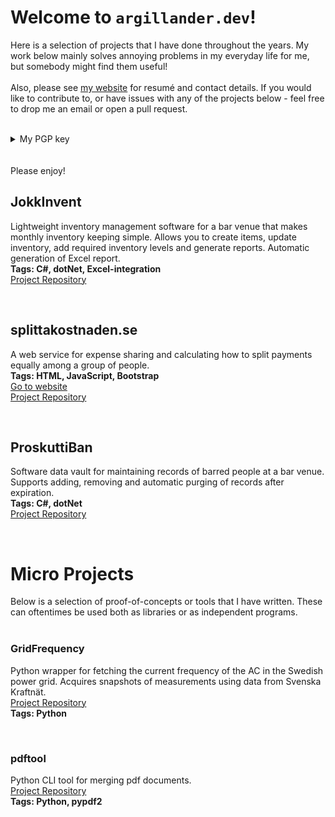 # Welcome to ```argillander.dev```!
Here is a selection of projects that I have done throughout the years. My work below mainly solves annoying problems in my everyday life for me, but somebody might find them useful!
<br>
<br>
Also, please see [my website](https://argillander.se) for resumé and contact details. If you would like to contribute to, or have issues with any of the projects below - feel free to drop me an email or open a pull request.  
<br>
<details><summary>My PGP key</summary>
<p>

-----BEGIN PGP PUBLIC KEY BLOCK-----

mQENBF4AsjMBCADO/Z3m5o+CAr9WkE8LE8ktbe0DMzJAzx/hQXyH8vwUk4+zvyeT
LYYrJA80gfiWfoT9xBBHAul+EHV3HH18wHPeF0/dTj2wKK8lnF92bTDweMCNNv4s
agziLc1xzdKwddhq3gYDSKaCgcln6bynEELzBUHa+0TPNApiWHYbz5qisYNXMkzv
TaTynKTUj2JhHaZt8CAfzR6K0Y9mnatrsL1E8Jhhcj4I3F47pnNDxYjXwEjTPh9l
8cO/f2HldAkLbDhT5NFujfdYgashNOe58KxzeKQMyIugZWYv95yStkKG6sk+CnPu
RRGFfy8j92xWIP1QplQclhSo/arfwx2Pd4W7ABEBAAG0NUpvYWtpbSBBcmdpbGxh
bmRlciAoTWFpbiBrZXkpIDxqb2FraW1AYXJnaWxsYW5kZXIuc2U+iQFOBBMBCAA4
FiEEyY4lHpP9F47rVbqOVAhj0MhGIyAFAl4AsjMCGwMFCwkIBwIGFQoJCAsCBBYC
AwECHgECF4AACgkQVAhj0MhGIyDX6AgAj0zdhFYWjMzvv3T3pfuBIAaFXilrG1Rl
PtZbkiNDYJKhbImLSDoFIXmy5CN+slkJXKcWAyO0XMiir7wZheC+z4jYbg7NZb93
/l4+tWzVsmfZHzfGjG8biWD4ZIH7fP4vLn4SfG1oFRPTQcLlrYK5fWY35x98Ygkm
b2aME0Fi8dWncWlWzPxtqIvZhx6J/ZCCjO6effGN0apaJvg5hkPa2jItvjBu57Ur
RJvOJ+ajWOvpvbxjzD0IBeRQ6AksEScocq8zMKqWARYlbulGurmtVysS8XA2phje
FpUuuYV1N0H1HK4O9tZZkGPUhF+rDcI7d51ApHkHBZgFGpcLDsJCYbkBDQReALIz
AQgAxLtXWdwznKJl5txjz7RTKO4s+ytfKvyyl8U0EknkkSQLUWtT8o+i29udyCl4
o8lMv0LlKkok5i7vMZe0H2/RCyO7BwwytJoQm7rt6YguqbHpGEj6EJ6gdrC0rzjX
KQsyN6Q6t//kWiWsw1oRkxmkTsGSgO/mgXzfxiLXHL8XAp+puAcg24thBsGrFGdt
T99M5MKaycJLPPJI+dhCMiyfflz+6rM1hECz7QibAgH1bT+bjQ4oOLVcco105kG4
pERAdF8p4DXdRkxxGwXoQVAWVucO9+wGD0l6sSSiOtAlynmGUPsGhYqCcipSEQdH
iq9FZBNdCusF0KU1t38Ssj67TQARAQABiQE2BBgBCAAgFiEEyY4lHpP9F47rVbqO
VAhj0MhGIyAFAl4AsjMCGwwACgkQVAhj0MhGIyAVhQf/b/98Nez8RaJN7PFn2AQv
NknhQqrJjLcHFazcEJk7lslY6m/Udh4QRZdyxPgAzLthFEPU84O7deqx+u+CPGnz
GPQenM+4lrxGNcR3b4qNHEwM+Uf8w/yDaZCHbpCfbJ91iF+aPEERqpcZ3/Sk+lfo
epmmj3E7D6uU6jIPLbw1SBQcPx/SNpVgK5awh5kY4KZc0WRrmcxzhFYYfh+v9oY1
gEwvrsjbmnJN3VEBpm9vTtsSxrNgkC+cMeK2iVn3xSt9kKRq7y8m49+LzJ9PzFM0
+T3eECkKEYu3Usvxy2v+Tm0SM3aZTAbL5T4xH038mr5kRZ356iSzQAv1ysoby8q4<br>
Vw==<br>
=6k+d<br><br>
-----END PGP PUBLIC KEY BLOCK-----
</p>
</details>
<br>
<br>
Please enjoy!
<br>

## JokkInvent
Lightweight inventory management software for a bar venue that makes monthly inventory keeping simple. Allows you to create items, update inventory, add required inventory levels and generate reports. Automatic generation of Excel report.
<br>
<b>Tags: C#, dotNet, Excel-integration </b>
<br>[Project Repository](https://github.com/argillander/JokkInvent)

<br>

## splittakostnade<span>n.s</span>e
A web service for expense sharing and calculating how to split payments equally among a group of people. 
<br>
<b>Tags: HTML, JavaScript, Bootstrap </b>
<br>[Go to website](https://argillander.se/splitt/index.html)
<br>[Project Repository](https://github.com/argillander/splittakostnaden.se)

<br>


## ProskuttiBan
Software data vault for maintaining records of barred people at a bar venue. Supports adding, removing and automatic purging of records after expiration.
<br>
<b>Tags: C#, dotNet</b>
<br>[Project Repository](https://github.com/argillander/ProskuttiBan)

<br>

# Micro Projects
Below is a selection of proof-of-concepts or tools that I have written. These can oftentimes be used both as libraries or as independent programs. 
<br>
<br>

### GridFrequency
Python wrapper for fetching the current frequency of the AC in the Swedish power grid. Acquires snapshots of measurements using data from Svenska Kraftnät. 
<br>[Project Repository](https://github.com/argillander/GridFrequency)
<br>
<b>Tags: Python</b>

<br>

### pdftool
Python CLI tool for merging pdf documents. 
<br>[Project Repository](https://github.com/argillander/pdftool)
<br>
<b>Tags: Python, pypdf2</b>
<br>
<br>

